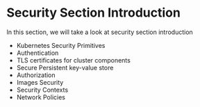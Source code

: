 # Security Section Introduction
  

In this section, we will take a look at security section introduction
- Kubernetes Security Primitives
- Authentication
- TLS certificates for cluster components
- Secure Persistent key-value store
- Authorization
- Images Security
- Security Contexts
- Network Policies   
